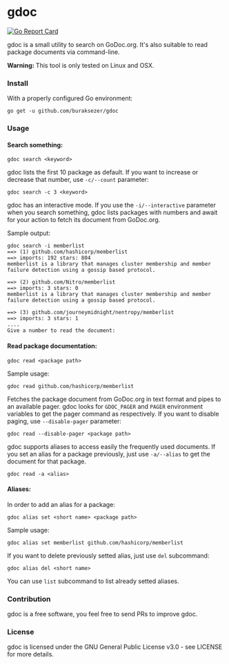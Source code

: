 # gdoc
[![Go Report Card](https://goreportcard.com/badge/github.com/buraksezer/gdoc)](https://goreportcard.com/report/github.com/buraksezer/gdoc)

gdoc is a small utility to search on GoDoc.org. It's also suitable to read package documents via command-line.

**Warning:** This tool is only tested on Linux and OSX. 

### Install
With a properly configured Go environment:

```
go get -u github.com/buraksezer/gdoc
```

### Usage
#### Search something:

```
gdoc search <keyword>
```
gdoc lists the first 10 package as default. If you want to increase or decrease that number, use `-c/--count` parameter:

```
gdoc search -c 3 <keyword>
```
gdoc has an interactive mode. If you use the `-i/--interactive` parameter when you search something, gdoc lists packages with numbers and await for your action to fetch its document from GoDoc.org.

Sample output:
```
gdoc search -i memberlist
==> (1) github.com/hashicorp/memberlist
==> imports: 192 stars: 804
memberlist is a library that manages cluster membership and member failure detection using a gossip based protocol.

==> (2) github.com/Nitro/memberlist
==> imports: 3 stars: 0
memberlist is a library that manages cluster membership and member failure detection using a gossip based protocol.

==> (3) github.com/journeymidnight/nentropy/memberlist
==> imports: 3 stars: 1
....
Give a number to read the document:
```
#### Read package documentation:

```
gdoc read <package path>
```

Sample usage:
```
gdoc read github.com/hashicorp/memberlist
```

Fetches the package document from GoDoc.org in text format and pipes to an available pager. gdoc looks for `GDOC_PAGER` and `PAGER` environment variables to get the pager command as respectively. If you want to disable paging, use `--disable-pager` parameter:
```
gdoc read --disable-pager <package path> 
```

gdoc supports aliases to access easily the frequently used documents. If you set an alias for a package previously, just use `-a/--alias` to get the document for that package.

```
gdoc read -a <alias>
```

#### Aliases:
In order to add an alias for a package:
```
gdoc alias set <short name> <package path>
```

Sample usage:
```
gdoc alias set memberlist github.com/hashicorp/memberlist
```
If you want to delete previously setted alias, just use `del` subcommand:
```
gdoc alias del <short name>
```
You can use `list` subcommand to list already setted aliases.

### Contribution
gdoc is a free software, you feel free to send PRs to improve gdoc.

### License
gdoc is licensed under the GNU General Public License v3.0 - see LICENSE for more details.

